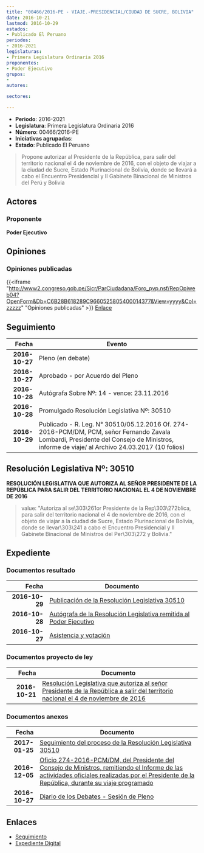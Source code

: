 ```yaml
---
title: "00466/2016-PE - VIAJE.-PRESIDENCIAL/CIUDAD DE SUCRE, BOLIVIA"
date: 2016-10-21
lastmod: 2016-10-29
estados:
- Publicado El Peruano
periodos:
- 2016-2021
legislaturas:
- Primera Legislatura Ordinaria 2016
proponentes:
- Poder Ejecutivo
grupos:
- 
autores:

sectores:

---
```

- **Periodo**: 2016-2021
- **Legislatura**: Primera Legislatura Ordinaria 2016
- **Número**: 00466/2016-PE
- **Iniciativas agrupadas**: 
- **Estado**: Publicado El Peruano

> Propone autorizar al Presidente de la República, para salir del territorio nacional el 4 de noviembre de 2016, con el objeto de viajar a la ciudad de Sucre, Estado Plurinacional de Bolivia, donde se llevará a cabo el Encuentro Presidencial y II Gabinete Binacional de Ministros del Perú y Bolivia


## Actores

### Proponente

**Poder Ejecutivo**

## Opiniones

### Opiniones publicadas

{{<iframe "http://www2.congreso.gob.pe/Sicr/ParCiudadana/Foro_pvp.nsf/RepOpiweb04?OpenForm&Db=C6B28B618289C9660525805400014377&View=yyyy&Col=zzzzz" "Opiniones publicadas" >}}
[Enlace](http://www2.congreso.gob.pe/Sicr/ParCiudadana/Foro_pvp.nsf/RepOpiweb04?OpenForm&Db=C6B28B618289C9660525805400014377&View=yyyy&Col=zzzzz)


## Seguimiento

| Fecha | Evento |
|------:|--------|
| **2016-10-27** | Pleno (en debate) |
| **2016-10-27** | Aprobado - por Acuerdo del Pleno |
| **2016-10-28** | Autógrafa Sobre Nº: 14 - vence: 23.11.2016 |
| **2016-10-28** | Promulgado Resolución Legislativa Nº: 30510 |
| **2016-10-29** | Publicado - R. Leg. N° 30510/05.12.2016 Of. 274-2016-PCM/DM, PCM, señor Fernando Zavala Lombardi, Presidente del Consejo de Ministros, informe de viaje/ al Archivo 24.03.2017 (10 folios) |

## Resolución Legislativa Nº: 30510

**RESOLUCIÓN LEGISLATIVA QUE AUTORIZA AL SEÑOR PRESIDENTE DE LA REPÚBLICA PARA SALIR DEL TERRITORIO NACIONAL EL 4 DE NOVIEMBRE DE 2016**

> value: "Autoriza al se\303\261or Presidente de la Rep\303\272blica, para salir del territorio nacional el 4 de noviembre de 2016, con el objeto de viajar a la ciudad de Sucre, Estado Plurinacional de Bolivia, donde se llevar\303\241 a cabo el Encuentro Presidencial y II Gabinete Binacional de Ministros del Per\303\272 y Bolivia."


## Expediente

### Documentos resultado

| Fecha | Documento |
|------:|-----------|
| **2016-10-29** | [Publicación de la Resolución Legislativa 30510](http://www.leyes.congreso.gob.pe/Documentos/2016_2021/ADLP/Normas_Legales/30510-RLG.pdf) |
| **2016-10-28** | [Autógrafa de la Resolución Legislativa remitida al Poder Ejecutivo](http://www.leyes.congreso.gob.pe/Documentos/2016_2021/ADLP/Texto_Aprobado/AU0046620161028.pdf) |
| **2016-10-27** | [Asistencia y votación](http://www.leyes.congreso.gob.pe/Documentos/2016_2021/Asistencia_y_Votacion/Proyectos_de_Ley/AV0046620161027..pdf) |

### Documentos proyecto de ley

| Fecha | Documento |
|------:|-----------|
| **2016-10-21** | [Resolución Legislativa que autoriza al señor Presidente de la República a salir del territorio nacional el 4 de noviembre de 2016](http://www.leyes.congreso.gob.pe/Documentos/2016_2021/Proyectos_de_Ley_y_de_Resoluciones_Legislativas/PL0046620161021.pdf) |

### Documentos anexos

| Fecha | Documento |
|------:|-----------|
| **2017-01-25** | [Seguimiento del proceso de la Resolución Legislativa 30510](http://www2.congreso.gob.pe/Sicr/TraDocEstProc/Contdoc03_2011.nsf/ba75101a33765c2c05257e5400552213/2b23d02ecb2ec31b052580c9006a3817/$FILE/00466PL20170125.pdf) |
| **2016-12-05** | [Oficio 274-2016-PCM/DM, del Presidente del Consejo de Ministros, remitiendo el Informe de las actividades oficiales realizadas por el Presidente de la República, durante su viaje programado](http://www.leyes.congreso.gob.pe/Documentos/2016_2021/Oficios/Poder_Ejecutivo/OFICIO274-2016-PCM-DM.pdf) |
| **2016-10-27** | [Diario de los Debates - Sesión de Pleno](http://www2.congreso.gob.pe/Sicr/DiarioDebates/Publicad.nsf/SesionesPleno/05256D6E0073DFE90525805A001467DB/$FILE/PLO-2016-17.pdf) |

## Enlaces

- [Seguimiento](http://www2.congreso.gob.pe/Sicr/TraDocEstProc/CLProLey2016.nsf/f7fff46988ca05b1052578e100829cc7/ba23d3ae864e605c05258054000536bb?OpenDocument)
- [Expediente Digital](http://www2.congreso.gob.pe/Sicr/TraDocEstProc/Expvirt_2011.nsf/visbusqptramdoc1621/00466?opendocument)

